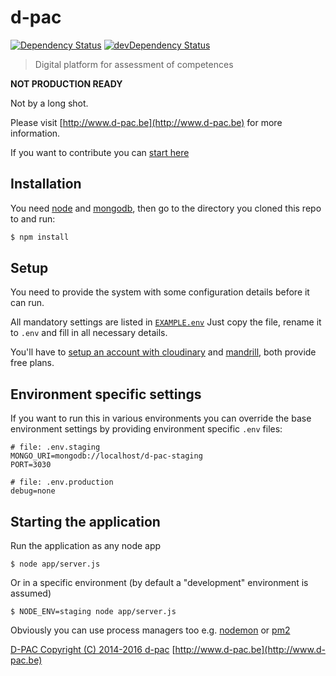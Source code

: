 # d-pac

[![Dependency Status](https://david-dm.org/d-pac/d-pac.cms.png?style=flat)](https://david-dm.org/d-pac/d-pac.cms)
[![devDependency Status](https://david-dm.org/d-pac/d-pac.cms/dev-status.png?style=flat)](https://david-dm.org/d-pac/d-pac.cms#info=devDependencies)

> Digital platform for assessment of competences

**NOT PRODUCTION READY**

Not by a long shot.

Please visit [http://www.d-pac.be](http://www.d-pac.be) for more information.

If you want to contribute you can [start here](http://d-pac.github.io/d-pac.docs/)

## Installation

You need [node](https://nodejs.org/en/) and [mongodb](https://www.mongodb.org/), then go to the directory you cloned this repo to and run:

```sh
$ npm install
```

## Setup

You need to provide the system with some configuration details before it can run.

All mandatory settings are listed in [`EXAMPLE.env`](/d-pac/d-pac.cms/blob/master/EXAMPLE.env)
Just copy the file, rename it to `.env` and fill in all necessary details.

You'll have to [setup an account with cloudinary](http://keystonejs.com/docs/configuration/#services-cloudinary) and [mandrill](http://keystonejs.com/docs/configuration/#services-mandrill), both provide free plans.

## Environment specific settings

If you want to run this in various environments you can override the base environment settings by providing environment specific `.env` files:

```
# file: .env.staging
MONGO_URI=mongodb://localhost/d-pac-staging
PORT=3030
```
```
# file: .env.production
debug=none
```

## Starting the application

Run the application as any node app

```
$ node app/server.js
```

Or in a specific environment (by default a "development" environment is assumed)

```
$ NODE_ENV=staging node app/server.js
```

Obviously you can use process managers too e.g. [nodemon](https://www.npmjs.com/package/nodemon) or [pm2](https://www.npmjs.com/package/pm2)


[D-PAC  Copyright (C) 2014-2016  d-pac](LICENSE)
[http://www.d-pac.be](http://www.d-pac.be)
